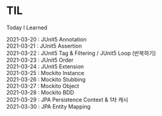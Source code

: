 # TIL
Today I Learned

2021-03-20 : JUnit5 Annotation <br>
2021-03-21 : JUnit5 Assertion <br>
2021-03-22 : JUnit5 Tag & Filtering / JUnit5 Loop (반복하기) <br>
2021-03-23 : JUnit5 Order <br>
2021-03-24 : JUnit5 Extension <br>
2021-03-25 : Mockito Instance <br>
2021-03-26 : Mockito Stubbing <br>
2021-03-27 : Mockito Object <br>
2021-03-28 : Mockito BDD <br>
2021-03-29 : JPA Persistence Context & 1차 캐시 <br>
2021-03-30 : JPA Entity Mapping <br>
